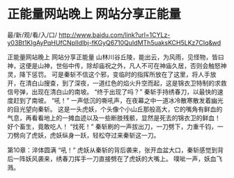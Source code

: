 # 正能量网站晚上 网站分享正能量

最/新/观/看/入/口/ http://www.baidu.com/link?url=1CYLz-y03Bt1KIgAyPqHUfCNpIIdlbj-fKGyQ6710QuIdMTh5uaksKCH5LKz7CIq&wd

正能量网站晚上 网站分享正能量
山林川谷丘陵，能出云，为风雨，见怪物，皆曰神，这便是山神，世俗中传，除却庙祝之外，凡人不可在神庙久居，否则会触怒神灵，降下惩罚。
    可是秦斩不信这个邪，变临时的指挥所放在了这里，将人手放开，在清白山搜查，到了深夜，一道红色的焰火升空而起，这是锦衣卫特制的求救信号弹，出现在清白山的南坡。
    “终于出现了吗？”
    秦斩手持绣春刀，以最快的速度赶到了南坡。
    “吼！”
    一声低沉的嘶吼声，在夜幕之中一道冰冷散寒散发着幽光的目光望向秦斩。
    这是一头虎妖，个头像个小山丘那般高大，它的嘴角有鲜血的气息，再看看地上的一摊血迹以及一些断肢残骸，显然是死去的锦衣卫的鲜血！
    好个畜生，竟敢吃人！
    “找死！”
    秦斩刷的一声拔出刀，一刀劈下，力重千钧，一刀劈向了虎妖，虎妖纵身一跃，轻松夺过来秦斩这一刀。

第10章：淬体圆满
    “吼！”
    虎妖从秦斩的背后袭来，张开血盆大口，秦斩感觉到背后一阵妖风袭来，绣春刀挥手一刀直接劈在了虎妖的大嘴上。
    噗呲一声，妖血飞溅。
